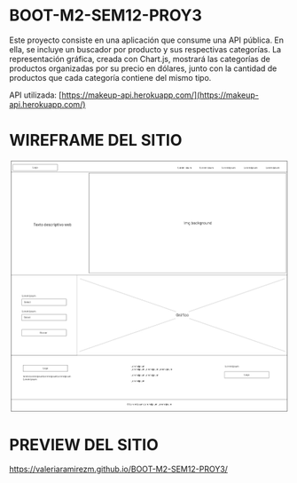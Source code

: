 # BOOT-M2-SEM12-PROY3

Este proyecto consiste en una aplicación que consume una API pública. En ella, se incluye un 
buscador por producto y sus respectivas categorías. La representación gráfica, creada con Chart.js, mostrará 
las categorías de productos organizadas por su precio en dólares, junto con la cantidad de productos 
que cada categoría contiene del mismo tipo.

API utilizada: [https://makeup-api.herokuapp.com/](https://makeup-api.herokuapp.com/)


# WIREFRAME DEL SITIO
![Wireframe Makeup API](https://raw.githubusercontent.com/valeriaramirezm/BOOT-M2-SEM12-PROY3/main/assets/img/wireframe-makeup-api.jpg)


# PREVIEW DEL SITIO
https://valeriaramirezm.github.io/BOOT-M2-SEM12-PROY3/
